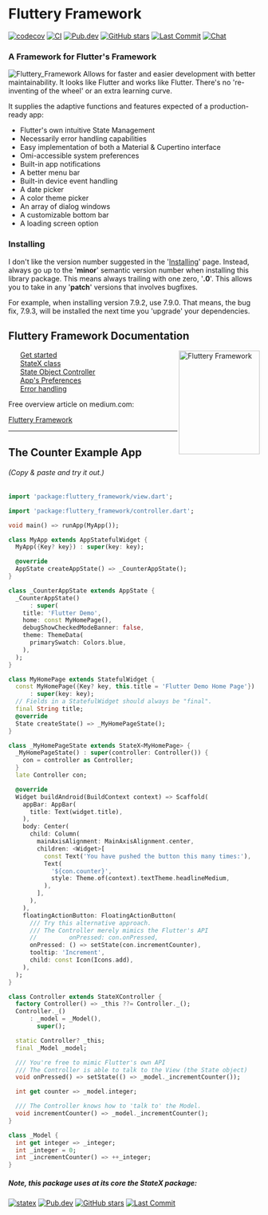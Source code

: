 # Fluttery Framework
[![codecov](https://codecov.io/gh/AndriousSolutions/fluttery_framework/branch/master/graph/badge.svg)](https://codecov.io/gh/AndriousSolutions/fluttery_framework)
[![CI](https://github.com/AndriousSolutions/fluttery_framework/actions/workflows/format_test_and_relase.yml/badge.svg)](https://github.com/AndriousSolutions/fluttery_framework/actions/workflows/format_test_and_relase.yml)
[![Pub.dev](https://img.shields.io/pub/v/fluttery_framework.svg)](https://pub.dev/packages/fluttery_framework)
[![GitHub stars](https://img.shields.io/github/stars/AndriousSolutions/fluttery_framework.svg?style=social&amp;logo=github)](https://github.com/AndriousSolutions/fluttery_framework/stargazers)
[![Last Commit](https://img.shields.io/github/last-commit/AndriousSolutions/fluttery_framework)](https://github.com/AndriousSolutions/fluttery_framework/commits/master)
[![Chat](https://img.shields.io/discord/419322779851030538.svg?logo=discord)](https://discord.gg/TyPmeMc)
### A Framework for Flutter's Framework
![Fluttery_Framework](https://user-images.githubusercontent.com/32497443/185770676-89af0669-9040-4dc6-ad5b-412ed9fed5e5.jpg)
Allows for faster and easier development with better maintainability. It looks like Flutter and works like Flutter.
There's no 're-inventing of the wheel' or an extra learning curve. 

It supplies the adaptive functions and features expected of a production-ready app:
* Flutter's own intuitive State Management
* Necessarily error handling capabilities
* Easy implementation of both a Material & Cupertino interface
* Omi-accessible system preferences
* Built-in app notifications
* A better menu bar
* Built-in device event handling
* A date picker
* A color theme picker
* An array of dialog windows
* A customizable bottom bar
* A loading screen option

### Installing
I don't like the version number suggested in the '[Installing](https://pub.dev/packages/fluttery_framework#-installing-tab-)' page.
Instead, always go up to the '**minor**' semantic version number when installing this library package. 
This means always trailing with one zero, '**.0**'.
This allows you to take in any '**patch**' versions that involves bugfixes. 

For example, when installing version 7.9.2, use 7.9.0. That means, the bug fix, 7.9.3, will be 
installed the next time you 'upgrade' your dependencies.

## Fluttery Framework Documentation

<img align="right" src="https://github.com/AndriousSolutions/fluttery_framework/assets/32497443/46cf193f-a3cc-452b-94b2-01207ba18ea2" alt="Fluttery Framework" style="width:162px;height:208px;">

<ul style="list-style-type: none">
   <li><a href="https://pub.dev/documentation/fluttery_framework/latest/topics/Get%20started-topic.html">Get&nbsp;started</a></li>
   <li><a href="https://pub.dev/documentation/fluttery_framework/latest/topics/StateX%20class-topic.html">StateX class</a></li>
   <li><a href="https://pub.dev/documentation/fluttery_framework/latest/topics/State%20Object%20Controller-topic.html">State&nbsp;Object&nbsp;Controller</a></li>
   <li><a href="https://pub.dev/documentation/fluttery_framework/latest/topics/App's%20Preferences-topic.html">App's&nbsp;Preferences</a></li>
   <li><a href="https://pub.dev/documentation/fluttery_framework/latest/topics/Error%20handling-topic.html">Error&nbsp;handling</a></li>
</ul>

Free overview article on medium.com:

[Fluttery Framework](https://andrious.medium.com/the-fluttery-framework-35480fb834da)

___
## The Counter Example App
###### (Copy & paste and try it out.)
```Dart
import 'package:fluttery_framework/view.dart';

import 'package:fluttery_framework/controller.dart';

void main() => runApp(MyApp());

class MyApp extends AppStatefulWidget {
  MyApp({Key? key}) : super(key: key);

  @override
  AppState createAppState() => _CounterAppState();
}

class _CounterAppState extends AppState {
  _CounterAppState()
      : super(
    title: 'Flutter Demo',
    home: const MyHomePage(),
    debugShowCheckedModeBanner: false,
    theme: ThemeData(
      primarySwatch: Colors.blue,
    ),
  );
}

class MyHomePage extends StatefulWidget {
  const MyHomePage({Key? key, this.title = 'Flutter Demo Home Page'})
      : super(key: key);
  // Fields in a StatefulWidget should always be "final".
  final String title;
  @override
  State createState() => _MyHomePageState();
}

class _MyHomePageState extends StateX<MyHomePage> {
  _MyHomePageState() : super(controller: Controller()) {
    con = controller as Controller;
  }
  late Controller con;

  @override
  Widget buildAndroid(BuildContext context) => Scaffold(
    appBar: AppBar(
      title: Text(widget.title),
    ),
    body: Center(
      child: Column(
        mainAxisAlignment: MainAxisAlignment.center,
        children: <Widget>[
          const Text('You have pushed the button this many times:'),
          Text(
            '${con.counter}',
            style: Theme.of(context).textTheme.headlineMedium,
          ),
        ],
      ),
    ),
    floatingActionButton: FloatingActionButton(
      /// Try this alternative approach.
      /// The Controller merely mimics the Flutter's API
      //         onPressed: con.onPressed,
      onPressed: () => setState(con.incrementCounter),
      tooltip: 'Increment',
      child: const Icon(Icons.add),
    ),
  );
}

class Controller extends StateXController {
  factory Controller() => _this ??= Controller._();
  Controller._()
      : _model = _Model(),
        super();

  static Controller? _this;
  final _Model _model;

  /// You're free to mimic Flutter's own API
  /// The Controller is able to talk to the View (the State object)
  void onPressed() => setState(() => _model._incrementCounter());

  int get counter => _model.integer;

  /// The Controller knows how to 'talk to' the Model.
  void incrementCounter() => _model._incrementCounter();
}

class _Model {
  int get integer => _integer;
  int _integer = 0;
  int _incrementCounter() => ++_integer;
}
```
##### Note, this package uses at its core the StateX package:

[![statex](https://user-images.githubusercontent.com/32497443/178387749-1e28f27f-f64c-41df-b5c0-a7591f194e22.jpg)](https://pub.dev/packages/state_extended)
[![Pub.dev](https://img.shields.io/pub/v/state_extended.svg?logo=data:image/png)](https://pub.dev/packages/state_extended) [![GitHub stars](https://img.shields.io/github/stars/AndriousSolutions/state_extended.svg?style=social&amp;logo=github)](https://github.com/AndriousSolutions/state_extended/stargazers)  [![Last Commit](https://img.shields.io/github/last-commit/AndriousSolutions/state_extended)](https://github.com/AndriousSolutions/state_extended/commits/master)
